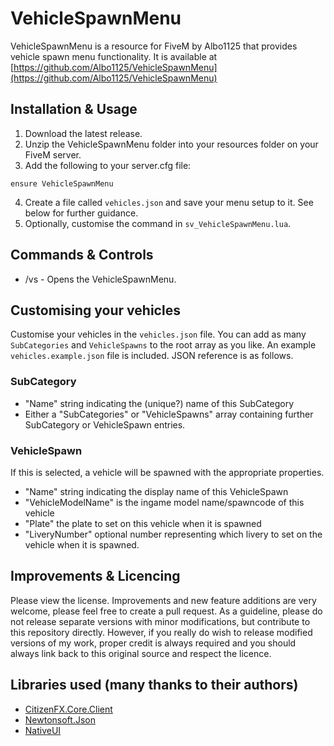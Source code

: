 # VehicleSpawnMenu
VehicleSpawnMenu is a resource for FiveM by Albo1125 that provides vehicle spawn menu functionality. It is available at [https://github.com/Albo1125/VehicleSpawnMenu](https://github.com/Albo1125/VehicleSpawnMenu)

## Installation & Usage
1. Download the latest release.
2. Unzip the VehicleSpawnMenu folder into your resources folder on your FiveM server.
3. Add the following to your server.cfg file:
```text
ensure VehicleSpawnMenu
```

4. Create a file called `vehicles.json` and save your menu setup to it. See below for further guidance.
5. Optionally, customise the command in `sv_VehicleSpawnMenu.lua`.

## Commands & Controls
* /vs - Opens the VehicleSpawnMenu.

## Customising your vehicles
Customise your vehicles in the `vehicles.json` file. You can add as many `SubCategories` and `VehicleSpawns` to the root array as you like. An example `vehicles.example.json` file is included.
JSON reference is as follows.

### SubCategory
* "Name" string indicating the (unique?) name of this SubCategory
* Either a "SubCategories" or "VehicleSpawns" array containing further SubCategory or VehicleSpawn entries.

### VehicleSpawn
If this is selected, a vehicle will be spawned with the appropriate properties.
* "Name" string indicating the display name of this VehicleSpawn
* "VehicleModelName" is the ingame model name/spawncode of this vehicle
* "Plate" the plate to set on this vehicle when it is spawned
* "LiveryNumber" optional number representing which livery to set on the vehicle when it is spawned.

## Improvements & Licencing
Please view the license. Improvements and new feature additions are very welcome, please feel free to create a pull request. As a guideline, please do not release separate versions with minor modifications, but contribute to this repository directly. However, if you really do wish to release modified versions of my work, proper credit is always required and you should always link back to this original source and respect the licence.

## Libraries used (many thanks to their authors)
* [CitizenFX.Core.Client](https://www.nuget.org/packages/CitizenFX.Core.Client)
* [Newtonsoft.Json](https://www.nuget.org/packages/newtonsoft.json/12.0.2)
* [NativeUI](https://github.com/citizenfx/NativeUI)